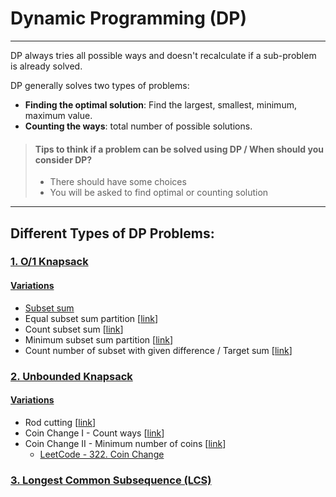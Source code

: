 # Dynamic Programming (DP)

<hr>

DP always tries all possible ways and doesn't recalculate if a sub-problem is already solved.

DP generally solves two types of problems:

* **Finding the optimal solution**: Find the largest, smallest, minimum, maximum value.
* **Counting the ways**: total number of possible solutions.

> #### Tips to think if a problem can be solved using DP / When should you consider DP?
> * There should have some choices
> * You will be asked to find optimal or counting solution

<hr>

## Different Types of DP Problems:

### [1. O/1 Knapsack](./knapsack/zero_one_knapsack/Zero-one%20Knapsack.md)

#### <u>Variations</u>

* [Subset sum](./knapsack/zero_one_knapsack/Subset%20Sum.md)
* Equal subset sum partition [<a href="https://practice.geeksforgeeks.org/problems/subset-sum-problem2014/1">link</a>]
* Count subset sum [<a href="https://practice.geeksforgeeks.org/problems/perfect-sum-problem5633/1">link</a>]
* Minimum subset sum
  partition [<a href="https://practice.geeksforgeeks.org/problems/minimum-sum-partition3317/1">link</a>]
* Count number of subset with given difference / Target
  sum [<a href="https://practice.geeksforgeeks.org/problems/target-sum-1626326450/1">link</a>]

### [2. Unbounded Knapsack](./knapsack/un_bounded_knapsack/Unbounded%20Knapsack.md)

#### <u>Variations</u>

* Rod cutting [<a href="https://practice.geeksforgeeks.org/problems/rod-cutting0840/1">link</a>]
* Coin Change I - Count ways [<a href="https://practice.geeksforgeeks.org/problems/coin-change2448/1">link</a>]
* Coin Change II - Minimum number of
  coins [<a href="https://practice.geeksforgeeks.org/problems/number-of-coins1824/1">link</a>]
    * <a href="https://leetcode.com/problems/coin-change/">LeetCode - 322. Coin Change</a>

### [3. Longest Common Subsequence (LCS)](./longest_common_subsequence/LCS.md)
